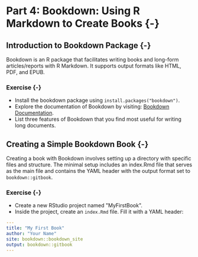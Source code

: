 # Part 4: Bookdown: Using R Markdown to Create Books {-}

## Introduction to Bookdown Package {-}

Bookdown is an R package that facilitates writing books and long-form articles/reports with R Markdown. It supports output formats like HTML, PDF, and EPUB.

### Exercise {-}

- Install the bookdown package using `install.packages("bookdown")`.
- Explore the documentation of Bookdown by visiting: [Bookdown Documentation](https://bookdown.org/).
- List three features of Bookdown that you find most useful for writing long documents.

## Creating a Simple Bookdown Book {-}

Creating a book with Bookdown involves setting up a directory with specific files and structure. The minimal setup includes an index.Rmd file that serves as the main file and contains the YAML header with the output format set to `bookdown::gitbook`.

### Exercise {-}

- Create a new RStudio project named "MyFirstBook".
- Inside the project, create an `index.Rmd` file. Fill it with a YAML header:

```yaml
---
title: "My First Book"
author: "Your Name"
site: bookdown::bookdown_site
output: bookdown::gitbook
---
